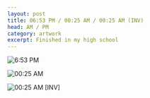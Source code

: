 ```yaml
---
layout: post
title: 06:53 PM / 00:25 AM / 00:25 AM (INV)
head: AM / PM
category: artwork
excerpt: Finished in my high school
---
```


<section>
<p><img src="{{ site.file }}/work/0653-pm.jpg" alt="6:53 PM"></p>
</section>

<section>
<p><img src="{{ site.file }}/work/0025-am.jpg" alt="00:25 AM"></p>
</section>

<section>
<p><img src="{{ site.file }}/work/0025-am-inv.jpg" alt="00:25 AM [INV]"></p>
</section>
